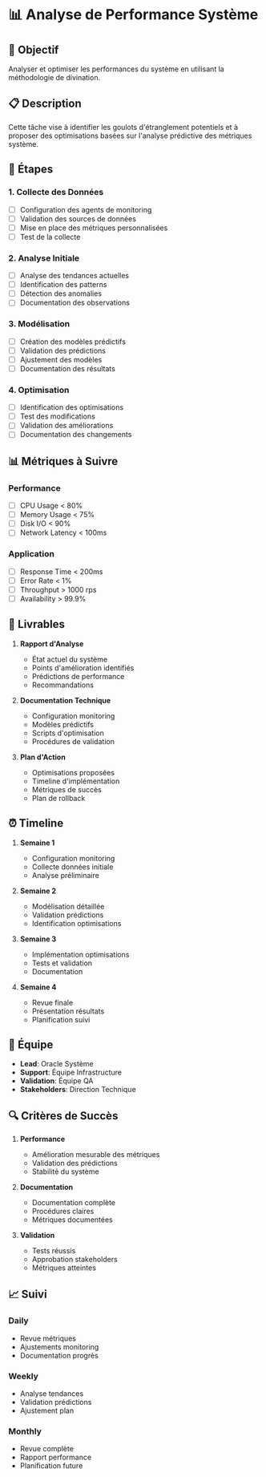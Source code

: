 # 📊 Analyse de Performance Système

## 🎯 Objectif
Analyser et optimiser les performances du système en utilisant la méthodologie de divination.

## 📋 Description
Cette tâche vise à identifier les goulots d'étranglement potentiels et à proposer des optimisations basées sur l'analyse prédictive des métriques système.

## 🔄 Étapes

### 1. Collecte des Données
- [ ] Configuration des agents de monitoring
- [ ] Validation des sources de données
- [ ] Mise en place des métriques personnalisées
- [ ] Test de la collecte

### 2. Analyse Initiale
- [ ] Analyse des tendances actuelles
- [ ] Identification des patterns
- [ ] Détection des anomalies
- [ ] Documentation des observations

### 3. Modélisation
- [ ] Création des modèles prédictifs
- [ ] Validation des prédictions
- [ ] Ajustement des modèles
- [ ] Documentation des résultats

### 4. Optimisation
- [ ] Identification des optimisations
- [ ] Test des modifications
- [ ] Validation des améliorations
- [ ] Documentation des changements

## 📊 Métriques à Suivre

### Performance
- [ ] CPU Usage < 80%
- [ ] Memory Usage < 75%
- [ ] Disk I/O < 90%
- [ ] Network Latency < 100ms

### Application
- [ ] Response Time < 200ms
- [ ] Error Rate < 1%
- [ ] Throughput > 1000 rps
- [ ] Availability > 99.9%

## 📝 Livrables

1. **Rapport d'Analyse**
   - État actuel du système
   - Points d'amélioration identifiés
   - Prédictions de performance
   - Recommandations

2. **Documentation Technique**
   - Configuration monitoring
   - Modèles prédictifs
   - Scripts d'optimisation
   - Procédures de validation

3. **Plan d'Action**
   - Optimisations proposées
   - Timeline d'implémentation
   - Métriques de succès
   - Plan de rollback

## ⏰ Timeline

1. **Semaine 1**
   - Configuration monitoring
   - Collecte données initiale
   - Analyse préliminaire

2. **Semaine 2**
   - Modélisation détaillée
   - Validation prédictions
   - Identification optimisations

3. **Semaine 3**
   - Implémentation optimisations
   - Tests et validation
   - Documentation

4. **Semaine 4**
   - Revue finale
   - Présentation résultats
   - Planification suivi

## 👥 Équipe

- **Lead**: Oracle Système
- **Support**: Équipe Infrastructure
- **Validation**: Équipe QA
- **Stakeholders**: Direction Technique

## 🔍 Critères de Succès

1. **Performance**
   - Amélioration mesurable des métriques
   - Validation des prédictions
   - Stabilité du système

2. **Documentation**
   - Documentation complète
   - Procédures claires
   - Métriques documentées

3. **Validation**
   - Tests réussis
   - Approbation stakeholders
   - Métriques atteintes

## 📈 Suivi

### Daily
- Revue métriques
- Ajustements monitoring
- Documentation progrès

### Weekly
- Analyse tendances
- Validation prédictions
- Ajustement plan

### Monthly
- Revue complète
- Rapport performance
- Planification future 